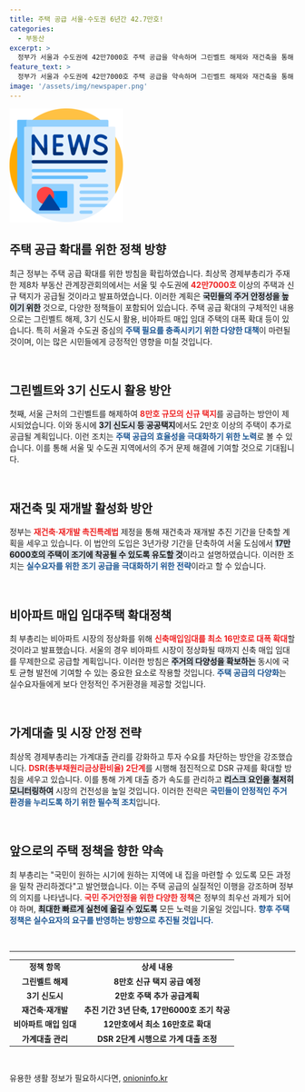 ```yaml
---
title: 주택 공급 서울·수도권 6년간 42.7만호!
categories:
  - 부동산
excerpt: >
  정부가 서울과 수도권에 42만7000호 주택 공급을 약속하며 그린벨트 해제와 재건축을 통해 주거안정 대책을 발표했습니다. 주거 시장의 정상화를 위한 대규모 공급 계획이 주목받고 있습니다!
feature_text: >
  정부가 서울과 수도권에 42만7000호 주택 공급을 약속하며 그린벨트 해제와 재건축을 통해 주거안정 대책을 발표했습니다. 주거 시장의 정상화를 위한 대규모 공급 계획이 주목받고 있습니다!
image: '/assets/img/newspaper.png'
---
```


<p><img src="/assets/img/newspaper.png" alt="kimp 속보" /></p>

<h2 data-ke-size="size26">주택 공급 확대를 위한 정책 방향</h2>

<p data-ke-size="size16">최근 정부는 주택 공급 확대를 위한 방침을 확립하였습니다. 최상목 경제부총리가 주재한 제8차 부동산 관계장관회의에서는 서울 및 수도권에 <b><span style="color: #ee2323;">42만7000호</span></b> 이상의 주택과 신규 택지가 공급될 것이라고 발표하였습니다. 이러한 계획은 <b><span style="background-color: #21538527;">국민들의 주거 안정성을 높이기 위한</span></b> 것으로, 다양한 정책들이 포함되어 있습니다. 주택 공급 확대의 구체적인 내용으로는 그린벨트 해제, 3기 신도시 활용, 비아파트 매입 임대 주택의 대폭 확대 등이 있습니다. 특히 서울과 수도권 중심의 <b><span style="color: #1a5490;">주택 필요를 충족시키기 위한 다양한 대책</span></b>이 마련될 것이며, 이는 많은 시민들에게 긍정적인 영향을 미칠 것입니다.</p>

<p data-ke-size="size16">&nbsp;</p>

<h2 data-ke-size="size26">그린벨트와 3기 신도시 활용 방안</h2>

<p data-ke-size="size16">첫째, 서울 근처의 그린벨트를 해제하여 <b><span style="color: #ee2323;">8만호 규모의 신규 택지</span></b>를 공급하는 방안이 제시되었습니다. 이와 동시에 <b><span style="background-color: #21538527;">3기 신도시 등 공공택지</span></b>에서도 2만호 이상의 주택이 추가로 공급될 계획입니다. 이런 조치는 <b><span style="color: #1a5490;">주택 공급의 효율성을 극대화하기 위한 노력</span></b>로 볼 수 있습니다. 이를 통해 서울 및 수도권 지역에서의 주거 문제 해결에 기여할 것으로 기대됩니다.</p>

<p data-ke-size="size16">&nbsp;</p>

<h2 data-ke-size="size26">재건축 및 재개발 활성화 방안</h2>

<p data-ke-size="size16">정부는 <b><span style="color: #ee2323;">재건축·재개발 촉진특례법</span></b> 제정을 통해 재건축과 재개발 추진 기간을 단축할 계획을 세우고 있습니다. 이 법안의 도입은 3년가량 기간을 단축하여 서울 도심에서 <b><span style="background-color: #21538527;">17만6000호의 주택이 조기에 착공될 수 있도록 유도할 것</span></b>이라고 설명하였습니다. 이러한 조치는 <b><span style="color: #1a5490;">실수요자를 위한 조기 공급을 극대화하기 위한 전략</span></b>이라고 할 수 있습니다.</p>

<p data-ke-size="size16">&nbsp;</p>

<h2 data-ke-size="size26">비아파트 매입 임대주택 확대정책</h2>

<p data-ke-size="size16">최 부총리는 비아파트 시장의 정상화를 위해 <b><span style="color: #ee2323;">신축매입임대를 최소 16만호로 대폭 확대</span></b>할 것이라고 발표했습니다. 서울의 경우 비아파트 시장이 정상화될 때까지 신축 매입 임대를 무제한으로 공급할 계획입니다. 이러한 방침은 <b><span style="background-color: #21538527;">주거의 다양성을 확보하는</span></b> 동시에 국토 균형 발전에 기여할 수 있는 중요한 요소로 작용할 것입니다. <b><span style="color: #1a5490;">주택 공급의 다양화</span></b>는 실수요자들에게 보다 안정적인 주거환경을 제공할 것입니다.</p>

<p data-ke-size="size16">&nbsp;</p>

<h2 data-ke-size="size26">가계대출 및 시장 안정 전략</h2>

<p data-ke-size="size16">최상목 경제부총리는 가계대출 관리를 강화하고 투자 수요를 차단하는 방안을 강조했습니다. <b><span style="color: #ee2323;">DSR(총부채원리금상환비율) 2단계</span></b>를 시행해 점진적으로 DSR 규제를 확대할 방침을 세우고 있습니다. 이를 통해 가계 대출 증가 속도를 관리하고 <b><span style="background-color: #21538527;">리스크 요인을 철저히 모니터링하여</span></b> 시장의 건전성을 높일 것입니다. 이러한 전략은 <b><span style="color: #1a5490;">국민들이 안정적인 주거 환경을 누리도록 하기 위한 필수적 조치</span></b>입니다.</p>

<p data-ke-size="size16">&nbsp;</p>

<h2 data-ke-size="size26">앞으로의 주택 정책을 향한 약속</h2>

<p data-ke-size="size16">최 부총리는 "국민이 원하는 시기에 원하는 지역에 내 집을 마련할 수 있도록 모든 과정을 밀착 관리하겠다"고 발언했습니다. 이는 주택 공급의 실질적인 이행을 강조하며 정부의 의지를 나타냅니다. <b><span style="color: #ee2323;">국민 주거안정을 위한 다양한 정책</span></b>은 정부의 최우선 과제가 되어야 하며, <b><span style="background-color: #21538527;">최대한 빠르게 실천에 옮길 수 있도록</span></b> 모든 노력을 기울일 것입니다. <b><span style="color: #1a5490;">향후 주택 정책은 실수요자의 요구를 반영하는 방향으로 추진될 것입니다.</span></b></p>

<p data-ke-size="size16">&nbsp;</p>

<hr>

<table style="width: 100%; border-collapse: collapse;">
<tr>
    <td style="text-align: center; height: 17px;"><b>정책 항목</b></td>
    <td style="text-align: center; height: 17px;"><b>상세 내용</b></td>
</tr>
<tr>
    <td style="text-align: center; height: 17px;"><b>그린벨트 해제</b></td>
    <td style="text-align: center; height: 17px;"><b>8만호 신규 택지 공급 예정</b></td>
</tr>
<tr>
    <td style="text-align: center; height: 17px;"><b>3기 신도시</b></td>
    <td style="text-align: center; height: 17px;"><b>2만호 주택 추가 공급계획</b></td>
</tr>
<tr>
    <td style="text-align: center; height: 17px;"><b>재건축·재개발</b></td>
    <td style="text-align: center; height: 17px;"><b>추진 기간 3년 단축, 17만6000호 조기 착공</b></td>
</tr>
<tr>
    <td style="text-align: center; height: 17px;"><b>비아파트 매입 임대</b></td>
    <td style="text-align: center; height: 17px;"><b>12만호에서 최소 16만호로 확대</b></td>
</tr>
<tr>
    <td style="text-align: center; height: 17px;"><b>가계대출 관리</b></td>
    <td style="text-align: center; height: 17px;"><b>DSR 2단계 시행으로 가계 대출 조정</b></td>
</tr>
</table>

<p data-ke-size="size16">&nbsp;</p>
유용한 생활 정보가 필요하시다면, <a href="https://onioninfo.kr" rel="dofollow">onioninfo.kr</a>


